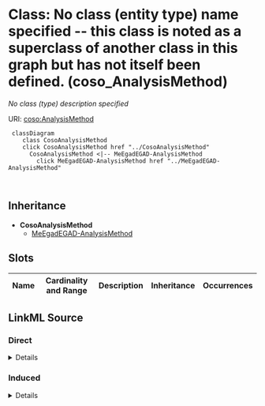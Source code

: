 

# Class: No class (entity type) name specified -- this class is noted as a superclass of another class in this graph but has not itself been defined. (coso_AnalysisMethod)


_No class (type) description specified_







URI: [coso:AnalysisMethod](http://w3id.org/coso/v1/contaminoso#AnalysisMethod)






```mermaid
 classDiagram
    class CosoAnalysisMethod
    click CosoAnalysisMethod href "../CosoAnalysisMethod"
      CosoAnalysisMethod <|-- MeEgadEGAD-AnalysisMethod
        click MeEgadEGAD-AnalysisMethod href "../MeEgadEGAD-AnalysisMethod"
      
      
```





## Inheritance
* **CosoAnalysisMethod**
    * [MeEgadEGAD-AnalysisMethod](../classes/MeEgadEGAD-AnalysisMethod.md)



## Slots

| Name | Cardinality and Range | Description | Inheritance | Occurrences |
| ---  | --- | --- | --- | --- |














## LinkML Source

<!-- TODO: investigate https://stackoverflow.com/questions/37606292/how-to-create-tabbed-code-blocks-in-mkdocs-or-sphinx -->

### Direct

<details>

```yaml
name: coso_AnalysisMethod
conforms_to: No schema conformance document specified
description: No class (type) description specified
title: No class (entity type) name specified -- this class is noted as a superclass
  of another class in this graph but has not itself been defined.
from_schema: sawgraph-kg
rank: 1000
class_uri: coso:AnalysisMethod

```
</details>

### Induced

<details>

```yaml
name: coso_AnalysisMethod
conforms_to: No schema conformance document specified
description: No class (type) description specified
title: No class (entity type) name specified -- this class is noted as a superclass
  of another class in this graph but has not itself been defined.
from_schema: sawgraph-kg
rank: 1000
class_uri: coso:AnalysisMethod

```
</details>